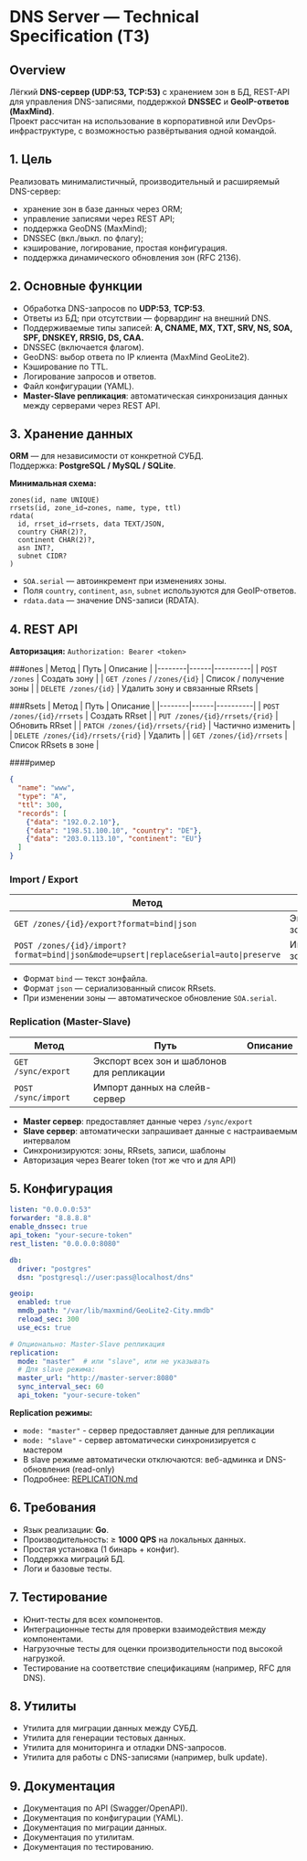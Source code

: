 # DNS Server — Technical Specification (ТЗ)

## Overview
Лёгкий **DNS-сервер (UDP:53, TCP:53)** с хранением зон в БД, REST-API для управления DNS-записями, поддержкой **DNSSEC** и **GeoIP-ответов (MaxMind)**.  
Проект рассчитан на использование в корпоративной или DevOps-инфраструктуре, с возможностью развёртывания одной командой.

## 1. Цель
Реализовать минималистичный, производительный и расширяемый DNS-сервер:
- хранение зон в базе данных через ORM;
- управление записями через REST API;
- поддержка GeoDNS (MaxMind);
- DNSSEC (вкл./выкл. по флагу);
- кэширование, логирование, простая конфигурация.
- поддержка динамического обновления зон (RFC 2136).

## 2. Основные функции
- Обработка DNS-запросов по **UDP:53**, **TCP:53**.
- Ответы из БД; при отсутствии — форвардинг на внешний DNS.
- Поддерживаемые типы записей:
  **A, CNAME, MX, TXT, SRV, NS, SOA, SPF, DNSKEY, RRSIG, DS, CAA.**
- DNSSEC (включается флагом).
- GeoDNS: выбор ответа по IP клиента (MaxMind GeoLite2).
- Кэширование по TTL.
- Логирование запросов и ответов.
- Файл конфигурации (YAML).
- **Master-Slave репликация**: автоматическая синхронизация данных между серверами через REST API.

## 3. Хранение данных

**ORM** — для независимости от конкретной СУБД.  
Поддержка: **PostgreSQL / MySQL / SQLite**.

**Минимальная схема:**
```
zones(id, name UNIQUE)
rrsets(id, zone_id→zones, name, type, ttl)
rdata(
  id, rrset_id→rrsets, data TEXT/JSON,
  country CHAR(2)?,
  continent CHAR(2)?,
  asn INT?,
  subnet CIDR?
)
```
- `SOA.serial` — автоинкремент при изменениях зоны.  
- Поля `country`, `continent`, `asn`, `subnet` используются для GeoIP-ответов.  
- `rdata.data` — значение DNS-записи (RDATA).  

## 4. REST API

**Авторизация:** `Authorization: Bearer <token>`

###ones
| Метод | Путь | Описание |
|--------|------|----------|
| `POST /zones` | Создать зону |
| `GET /zones` / `/zones/{id}` | Список / получение зоны |
| `DELETE /zones/{id}` | Удалить зону и связанные RRsets |

###Rsets
| Метод | Путь | Описание |
|--------|------|----------|
| `POST /zones/{id}/rrsets` | Создать RRset |
| `PUT /zones/{id}/rrsets/{rid}` | Обновить RRset |
| `PATCH /zones/{id}/rrsets/{rid}` | Частично изменить |
| `DELETE /zones/{id}/rrsets/{rid}` | Удалить |
| `GET /zones/{id}/rrsets` | Список RRsets в зоне |

####ример
```json
{
  "name": "www",
  "type": "A",
  "ttl": 300,
  "records": [
    {"data": "192.0.2.10"},
    {"data": "198.51.100.10", "country": "DE"},
    {"data": "203.0.113.10", "continent": "EU"}
  ]
}
```

### Import / Export
| Метод | Путь | Описание |
|--------|------|----------|
| `GET /zones/{id}/export?format=bind\|json` | Экспорт зоны |
| `POST /zones/{id}/import?format=bind\|json&mode=upsert\|replace&serial=auto\|preserve` | Импорт зоны |

- Формат `bind` — текст зонфайла.
- Формат `json` — сериализованный список RRsets.
- При изменении зоны — автоматическое обновление `SOA.serial`.

### Replication (Master-Slave)
| Метод | Путь | Описание |
|--------|------|----------|
| `GET /sync/export` | Экспорт всех зон и шаблонов для репликации |
| `POST /sync/import` | Импорт данных на слейв-сервер |

- **Master сервер**: предоставляет данные через `/sync/export`
- **Slave сервер**: автоматически запрашивает данные с настраиваемым интервалом
- Синхронизируются: зоны, RRsets, записи, шаблоны
- Авторизация через Bearer token (тот же что и для API)  

## 5. Конфигурация
```yaml
listen: "0.0.0.0:53"
forwarder: "8.8.8.8"
enable_dnssec: true
api_token: "your-secure-token"
rest_listen: "0.0.0.0:8080"

db:
  driver: "postgres"
  dsn: "postgresql://user:pass@localhost/dns"

geoip:
  enabled: true
  mmdb_path: "/var/lib/maxmind/GeoLite2-City.mmdb"
  reload_sec: 300
  use_ecs: true

# Опционально: Master-Slave репликация
replication:
  mode: "master"  # или "slave", или не указывать
  # Для slave режима:
  master_url: "http://master-server:8080"
  sync_interval_sec: 60
  api_token: "your-secure-token"
```

**Replication режимы:**
- `mode: "master"` - сервер предоставляет данные для репликации
- `mode: "slave"` - сервер автоматически синхронизируется с мастером
- В slave режиме автоматически отключаются: веб-админка и DNS-обновления (read-only)
- Подробнее: [REPLICATION.md](REPLICATION.md)

## 6. Требования
- Язык реализации: **Go**.  
- Производительность: ≥ **1000 QPS** на локальных данных.  
- Простая установка (1 бинарь + конфиг).  
- Поддержка миграций БД.  
- Логи и базовые тесты.

## 7. Тестирование
- Юнит-тесты для всех компонентов.
- Интеграционные тесты для проверки взаимодействия между компонентами.
- Нагрузочные тесты для оценки производительности под высокой нагрузкой.
- Тестирование на соответствие спецификациям (например, RFC для DNS).

## 8. Утилиты
- Утилита для миграции данных между СУБД.
- Утилита для генерации тестовых данных.
- Утилита для мониторинга и отладки DNS-запросов.
- Утилита для работы с DNS-записями (например, bulk update).

## 9. Документация
- Документация по API (Swagger/OpenAPI).
- Документация по конфигурации (YAML).
- Документация по миграции данных.
- Документация по утилитам.
- Документация по тестированию.
